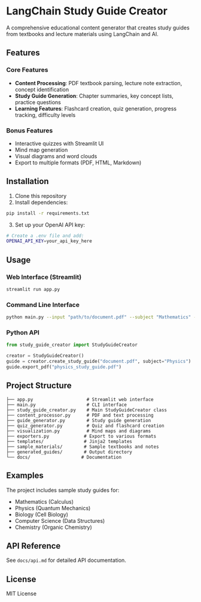 # LangChain Study Guide Creator

A comprehensive educational content generator that creates study guides from textbooks and lecture materials using LangChain and AI.

## Features

### Core Features

- **Content Processing**: PDF textbook parsing, lecture note extraction, concept identification
- **Study Guide Generation**: Chapter summaries, key concept lists, practice questions
- **Learning Features**: Flashcard creation, quiz generation, progress tracking, difficulty levels

### Bonus Features

- Interactive quizzes with Streamlit UI
- Mind map generation
- Visual diagrams and word clouds
- Export to multiple formats (PDF, HTML, Markdown)

## Installation

1. Clone this repository
2. Install dependencies:

```bash
pip install -r requirements.txt
```

3. Set up your OpenAI API key:

```bash
# Create a .env file and add:
OPENAI_API_KEY=your_api_key_here
```

## Usage

### Web Interface (Streamlit)

```bash
streamlit run app.py
```

### Command Line Interface

```bash
python main.py --input "path/to/document.pdf" --subject "Mathematics" --level "undergraduate"
```

### Python API

```python
from study_guide_creator import StudyGuideCreator

creator = StudyGuideCreator()
guide = creator.create_study_guide("document.pdf", subject="Physics")
guide.export_pdf("physics_study_guide.pdf")
```

## Project Structure

```
├── app.py                    # Streamlit web interface
├── main.py                   # CLI interface
├── study_guide_creator.py    # Main StudyGuideCreator class
├── content_processor.py      # PDF and text processing
├── guide_generator.py        # Study guide generation
├── quiz_generator.py         # Quiz and flashcard creation
├── visualization.py          # Mind maps and diagrams
├── exporters.py             # Export to various formats
├── templates/               # Jinja2 templates
├── sample_materials/        # Sample textbooks and notes
├── generated_guides/        # Output directory
└── docs/                   # Documentation
```

## Examples

The project includes sample study guides for:

- Mathematics (Calculus)
- Physics (Quantum Mechanics)
- Biology (Cell Biology)
- Computer Science (Data Structures)
- Chemistry (Organic Chemistry)

## API Reference

See `docs/api.md` for detailed API documentation.

## License

MIT License
